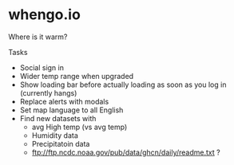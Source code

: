 whengo.io
=========

Where is it warm?

Tasks
* Social sign in
* Wider temp range when upgraded
* Show loading bar before actually loading as soon as you log in (currently hangs)
* Replace alerts with modals
* Set map language to all English
* Find new datasets with
	* avg High temp (vs avg temp)
	* Humidity data
	* Precipitatoin data
	* ftp://ftp.ncdc.noaa.gov/pub/data/ghcn/daily/readme.txt ?

